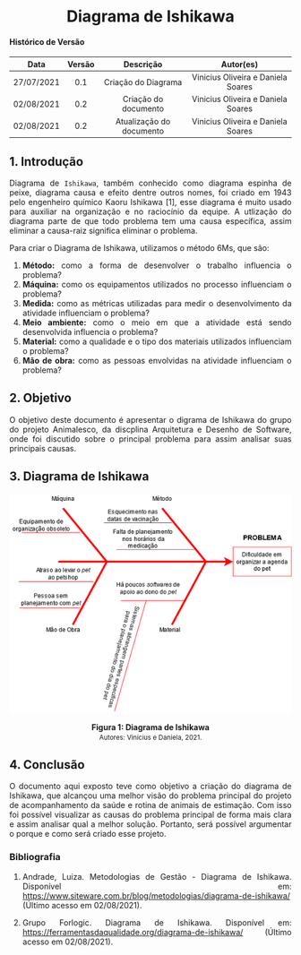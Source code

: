 # <center> Diagrama de Ishikawa

#### Histórico de Versão
|    Data    | Versão | Descrição            | Autor(es)       |
| :--------: | :----: | :------------------: | :-------------: |
| 27/07/2021 |  0.1   | Criação do Diagrama | Vinicius Oliveira e Daniela Soares |
| 02/08/2021 |  0.2   | Criação do documento | Vinicius Oliveira e Daniela Soares |
| 02/08/2021 |  0.2   | Atualização do documento | Vinicius Oliveira e Daniela Soares |


<div align="justify">

## 1. Introdução

Diagrama de `Ishikawa`, também conhecido como diagrama espinha de peixe, diagrama causa e efeito dentre outros nomes, foi criado em 1943 pelo engenheiro químico Kaoru Ishikawa [1], esse diagrama é muito usado para auxiliar na organização e no raciocínio da equipe. 
A utlização do diagrama parte de que todo problema tem uma causa específica, assim eliminar a causa-raiz significa eliminar o problema.

Para criar o Diagrama de Ishikawa, utilizamos o método 6Ms, que são:

1. **Método:** como a forma de desenvolver o trabalho influencia o problema?
2. **Máquina:** como os equipamentos utilizados no processo influenciam o problema?
3. **Medida:** como as métricas utilizadas para medir o desenvolvimento da atividade influenciam o problema?
4. **Meio ambiente:** como o meio em que a atividade está sendo desenvolvida influencia o problema?
5. **Material:** como a qualidade e o tipo dos materiais utilizados influenciam o problema?
6. **Mão de obra:** como as pessoas envolvidas na atividade influenciam o problema?

## 2. Objetivo

O objetivo deste documento é apresentar o digrama de Ishikawa do grupo do projeto Animalesco, da discplina Arquitetura e Desenho de Software, onde foi discutido sobre o principal problema para assim analisar suas principais causas.


## 3. Diagrama de Ishikawa

<p align='center'>
    <img src='https://raw.githubusercontent.com/UnBArqDsw2021-1/2021.1_G01_Animalesco_docs/main/docs/assets/pages/ishikawa/diagrama-ishikawa.png'>
    <figcaption align='center'>
        <b>Figura 1: Diagrama de Ishikawa</b>
        <br>
        <small>Autores: Vinícius e Daniela, 2021.</small>
    </figcaption>
</p>


## 4. Conclusão

O documento aqui exposto teve como objetivo a criação do diagrama de Ishikawa, que alcançou uma melhor visão do problema principal do projeto de acompanhamento da saúde e rotina de animais de estimação. Com isso foi possível visualizar as causas do problema principal de forma mais clara e assim analisar qual a melhor solução. Portanto, será possível argumentar o porque e como será criado esse projeto.      

### Bibliografia

1. Andrade, Luiza. Metodologias de Gestão - Diagrama de Ishikawa. Disponível em: https://www.siteware.com.br/blog/metodologias/diagrama-de-ishikawa/ (Último acesso em 02/08/2021).

2. Grupo Forlogic. Diagrama de Ishikawa. Disponível em: https://ferramentasdaqualidade.org/diagrama-de-ishikawa/ (Último acesso em 02/08/2021).
